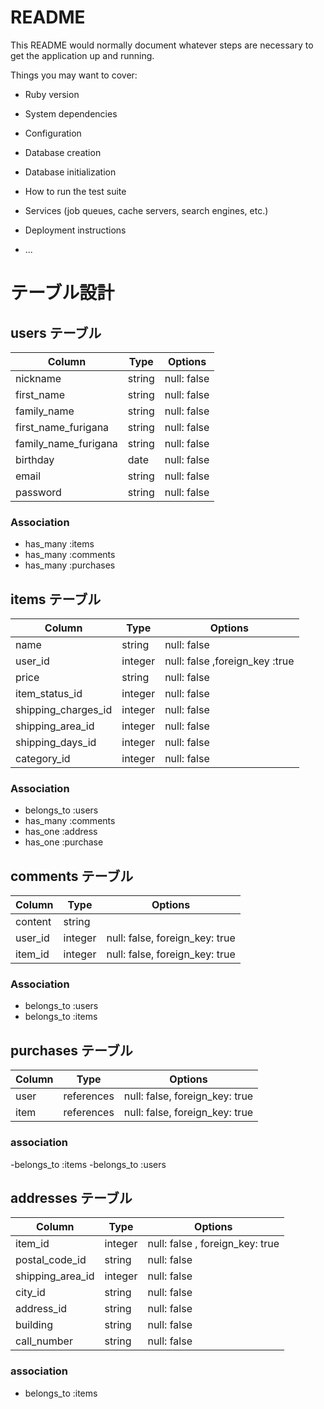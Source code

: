 # README

This README would normally document whatever steps are necessary to get the
application up and running.

Things you may want to cover:

* Ruby version

* System dependencies

* Configuration

* Database creation

* Database initialization

* How to run the test suite

* Services (job queues, cache servers, search engines, etc.)

* Deployment instructions

* ...


# テーブル設計

## users テーブル

| Column         | Type        | Options     |
| -----------    | ----------- | ----------  |
| nickname       | string      | null: false |
| first_name     | string      | null: false |
| family_name    | string      | null: false |
| first_name_furigana     | string      | null: false |
| family_name_furigana    | string      | null: false |
| birthday       | date        | null: false |
| email          | string      | null: false |
| password       | string      | null: false |

### Association
- has_many :items
- has_many :comments
- has_many  :purchases



## items テーブル

| Column           | Type       | Options     |
| ----------       | ---------- | ----------- |
| name             | string     | null: false |
| user_id          | integer    | null: false ,foreign_key :true|
| price            | string     | null: false |
| item_status_id      | integer     | null: false |
| shipping_charges_id | integer     | null: false |
| shipping_area_id    | integer     | null: false |
| shipping_days_id    | integer     | null: false |
| category_id         | integer     | null: false |

### Association 
- belongs_to :users
- has_many   :comments
- has_one    :address
- has_one    :purchase



## comments テーブル
| Column     | Type       | Options     |
| ---------- | ---------- | ----------- |
| content    | string     |
| user_id    | integer    | null: false, foreign_key: true |
| item_id    | integer    | null: false, foreign_key: true |


### Association
- belongs_to :users
- belongs_to :items



## purchases テーブル

| Column        | Type       | Options     |
| ----------    | ---------- | ----------- |
| user          | references | null: false, foreign_key: true |
| item          | references | null: false, foreign_key: true |

### association
-belongs_to :items
-belongs_to :users



## addresses テーブル

|Column         | Type       | Options     |
| ----------    | ---------- | ----------- |
| item_id        | integer   | null: false , foreign_key: true |
| postal_code_id    | string    | null: false |
| shipping_area_id   | integer    | null: false |
| city_id          | string    | null: false |
| address_id       | string   | null: false |
| building      | string     | null: false |
| call_number   | string     | null: false |

### association
- belongs_to :items
